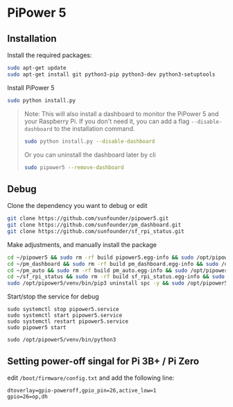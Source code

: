 # PiPower 5

## Installation

Install the required packages:

```bash
sudo apt-get update
sudo apt-get install git python3-pip python3-dev python3-setuptools
```

Install PiPower 5
```bash
sudo python install.py
```

> Note: This will also install a dashboard to monitor the PiPower 5 and your Raspberry Pi. If you don't need it, you can add a flag `--disable-dashboard` to the installation command.
> ```bash
> sudo python install.py --disable-dashboard
> ```
> Or you can uninstall the dashboard later by cli
> ```bash
> sudo pipower5 --remove-dashboard
> ```

## Debug

Clone the dependency you want to debug or edit

```bash
git clone https://github.com/sunfounder/pipower5.git
git clone https://github.com/sunfounder/pm_dashboard.git
git clone https://github.com/sunfounder/sf_rpi_status.git
```

Make adjustments, and manually install the package

```bash
cd ~/pipower5 && sudo rm -rf build pipower5.egg-info && sudo /opt/pipower5/venv/bin/pip3 uninstall pipower5 -y && sudo /opt/pipower5/venv/bin/pip3 install . --no-build-isolation
cd ~/pm_dashboard && sudo rm -rf build pm_dashboard.egg-info && sudo /opt/pipower5/venv/bin/pip3 uninstall pm_dashboard -y && sudo /opt/pipower5/venv/bin/pip3 install . --no-build-isolation
cd ~/pm_auto && sudo rm -rf build pm_auto.egg-info && sudo /opt/pipower5/venv/bin/pip3 uninstall pm_auto -y && sudo /opt/pipower5/venv/bin/pip3 install . --no-build-isolation
cd ~/sf_rpi_status && sudo rm -rf build sf_rpi_status.egg-info && sudo /opt/pipower5/venv/bin/pip3 uninstall sf_rpi_status -y && sudo /opt/pipower5/venv/bin/pip3 install . --no-build-isolation
sudo /opt/pipower5/venv/bin/pip3 uninstall spc -y && sudo /opt/pipower5/venv/bin/pip3 install git+https://github.com/sunfounder/spc.git --no-build-isolation

```

Start/stop the service for debug

```
sudo systemctl stop pipower5.service
sudo systemctl start pipower5.service
sudo systemctl restart pipower5.service
sudo pipower5 start

sudo /opt/pipower5/venv/bin/python3
```

## Setting power-off singal for Pi 3B+ / Pi Zero
edit `/boot/firmware/config.txt` and add the following line:
```
dtoverlay=gpio-poweroff,gpio_pin=26,active_low=1
gpio=26=op,dh
```

